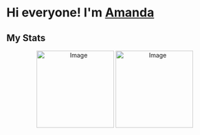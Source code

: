 # Hi everyone! I'm [Amanda](http://www.linkedin.com/in/amandapardinho) 

## My Stats
<div align='center'>
<img alt="Image" height="180 cm"  src="https://github-readme-stats.vercel.app/api?username=AmandaPardinho&amp;show_icons=true&amp;theme=radical&amp;include_all_commits=true&amp;count_private=true&quot;"/>    
<img alt="Image" height="180 cm"  src="https://github-readme-stats.vercel.app/api/top-langs/?username=AmandaPardinho&amp;layout=compact&amp;langs_count=7&amp;theme=radical"/>
</div>

